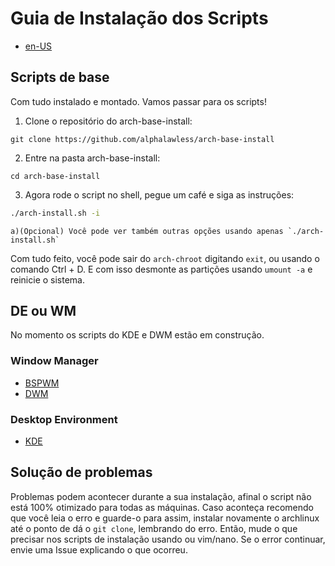 # Guia de Instalação dos Scripts
* [en-US](../INSTALL.md)

## Scripts de base

Com tudo instalado e montado. Vamos passar para os scripts!

1. Clone o repositório do arch-base-install:
```
git clone https://github.com/alphalawless/arch-base-install
```
2. Entre na pasta arch-base-install:
```
cd arch-base-install
```
3. Agora rode o script no shell, pegue um café e siga as instruções:
```sh
./arch-install.sh -i
```
    a)(Opcional) Você pode ver também outras opções usando apenas `./arch-install.sh`

Com tudo feito, você pode sair do `arch-chroot` digitando `exit`, ou usando o comando Ctrl + D. E com isso desmonte as partições usando `umount -a` e reinicie o sistema.

## DE ou WM

No momento os scripts do KDE e DWM estão em construção.

### Window Manager
* [BSPWM](../bspwm)
* [DWM](../dwm)

### Desktop Environment
* [KDE](../kde)

## Solução de problemas

Problemas podem acontecer durante a sua instalação, afinal o script não está 100% otimizado para todas as máquinas. Caso aconteça recomendo que você leia o erro e guarde-o para assim, instalar novamente o archlinux até o ponto de dá o `git clone`, lembrando do erro. Então, mude o que precisar nos scripts de instalação usando ou vim/nano. Se o error continuar, envie uma Issue explicando o que ocorreu.

